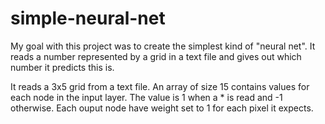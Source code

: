 # simple-neural-net

My goal with this project was to create the simplest kind of "neural net". It reads a number represented by a grid in a text file and gives out which number it predicts this is.

It reads a 3x5 grid from a text file. An array of size 15 contains values for each node in the input layer. The value is 1 when a * is read and -1 otherwise. Each ouput node have weight set to 1 for each pixel it expects.
